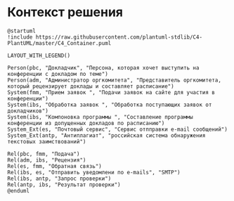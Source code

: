 # Контекст решения
<!-- Окружение системы (роли, участники, внешние системы) и связи системы с ним. Диаграмма контекста C4 и текстовое описание. 
Подробнее: https://confluence.mts.ru/pages/viewpage.action?pageId=375783261
-->
```plantuml
@startuml
!include https://raw.githubusercontent.com/plantuml-stdlib/C4-PlantUML/master/C4_Container.puml

LAYOUT_WITH_LEGEND()

Person(pbc, "Докладчик", "Персона, которая хочет выступить на конференции с докладом по теме")
Person(adm, "Администратор оргкомитета", "Представитель оргкомитета, который рецензирует доклады и составляет расписание")
System(fmm, "Прием заявок ", "Подачи заявок на сайте для участия в конференции")
System(ibs, "Обработка заявок ", "Обработка поступающих заявок от докладчиков")
System(ibs, "Компоновка программы ", "Составление программы конференции из допущенных докладов по расписанию")
System_Ext(es, "Почтовый сервис", "Сервис отпправки e-mail сообщений")
System_Ext(antp, "Антиплагиат", "российская система обнаружения текстовых заимствований")

Rel(pbc, fmm, "Подача")
Rel(adm, ibs, "Рецензия")
Rel(es, fmm, "Обратная связь")
Rel(ibs, es, "Отправить уведомлени по e-mails", "SMTP")
Rel(ibs, antp, "Запрос проверки")
Rel(antp, ibs, "Результат проверки")
@enduml
```
